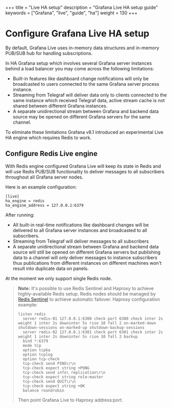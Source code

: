 +++
title = "Live HA setup"
description = "Grafana Live HA setup guide"
keywords = ["Grafana", "live", "guide", "ha"]
weight = 130
+++

# Configure Grafana Live HA setup

By default, Grafana Live uses in-memory data structures and in-memory PUB/SUB hub for handling subscriptions.

In HA Grafana setup which involves several Grafana server instances behind a load balancer you may come across the following limitations:

- Built-in features like dashboard change notifications will only be broadcasted to users connected to the same Grafana server process instance.
- Streaming from Telegraf will deliver data only to clients connected to the same instance which received Telegraf data, active stream cache is not shared between different Grafana instances.
- A separate unidirectional stream between Grafana and backend data source may be opened on different Grafana servers for the same channel.

To eliminate these limitations Grafana v8.1 introduced an experimental Live HA engine which requires Redis to work.

## Configure Redis Live engine

With Redis engine configured Grafana Live will keep its state in Redis and will use Redis PUB/SUB functionality to deliver messages to all subscribers throughout all Grafana server nodes.

Here is an example configuration:

```
[live]
ha_engine = redis
ha_engine_address = 127.0.0.1:6379
```

After running:

- All built-in real-time notifications like dashboard changes will be delivered to all Grafana server instances and broadcasted to all subscribers.
- Streaming from Telegraf will deliver messages to all subscribers
- A separate unidirectional stream between Grafana and backend data source will still be opened on different Grafana servers but publishing data to a channel will only deliver messages to instance subscribers thus publications from different instances on different machines won't result into duplicate data on panels.

At the moment we only support single Redis node.

> **Note:**  It's possible to use Redis Sentinel and Haproxy to achieve highly-available Redis setup. Redis nodes should be managed by [Redis Sentinel](https://redis.io/topics/sentinel) to achieve automatic failover. Haproxy configuration example:
> ```
> listen redis
>   server redis-01 127.0.0.1:6380 check port 6380 check inter 2s weight 1 inter 2s downinter 5s rise 10 fall 2 on-marked-down shutdown-sessions on-marked-up shutdown-backup-sessions
>   server redis-02 127.0.0.1:6381 check port 6381 check inter 2s weight 1 inter 2s downinter 5s rise 10 fall 2 backup
>   bind *:6379
>   mode tcp
>   option tcpka
>   option tcplog
>   option tcp-check
>   tcp-check send PING\r\n
>   tcp-check expect string +PONG
>   tcp-check send info\ replication\r\n
>   tcp-check expect string role:master
>   tcp-check send QUIT\r\n
>   tcp-check expect string +OK
>   balance roundrobin
> ```
> Then point Grafana Live to Haproxy address:port.
